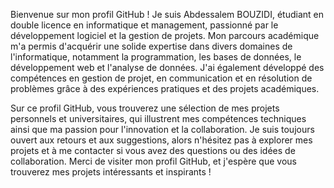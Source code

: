 Bienvenue sur mon profil GitHub !
Je suis Abdessalem BOUZIDI, étudiant en double licence en informatique et management, passionné par le développement logiciel et la gestion de projets. Mon parcours académique m'a permis d'acquérir une solide expertise dans divers domaines de l'informatique, notamment la programmation, les bases de données, le développement web et l'analyse de données. J'ai également développé des compétences en gestion de projet, en communication et en résolution de problèmes grâce à des expériences pratiques et des projets académiques.

Sur ce profil GitHub, vous trouverez une sélection de mes projets personnels et universitaires, qui illustrent mes compétences techniques ainsi que ma passion pour l'innovation et la collaboration. Je suis toujours ouvert aux retours et aux suggestions, alors n'hésitez pas à explorer mes projets et à me contacter si vous avez des questions ou des idées de collaboration. Merci de visiter mon profil GitHub, et j'espère que vous trouverez mes projets intéressants et inspirants !

